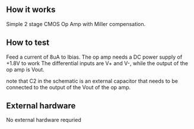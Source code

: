 <!---

This file is used to generate your project datasheet. Please fill in the information below and delete any unused
sections.

You can also include images in this folder and reference them in the markdown. Each image must be less than
512 kb in size, and the combined size of all images must be less than 1 MB.
-->

## How it works

Simple 2 stage CMOS Op Amp with Miller compensation.

## How to test

Feed a current of 8uA to Ibias.
The op amp needs a DC power supply of +1.8V to work
The differential inputs are V+ and V-, while the output of the op amp is Vout.

note that C2 in the schematic is an external capacitor that needs to be connected to the output of the Vout of the op amp. 

## External hardware

No external hardware requried
